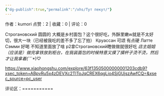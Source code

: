 ```yaml
---
{"dg-publish":true,"permalink":"/xhs/Тут пекут/"}
---
```


作者：kumori
点赞：2   |   收藏：0   |   评论：0

Строгановский 圆圆的 大概是乡村面包？这个很好吃，外酥里嫩w就是不太好切，很大一块（已经被我吃的差不多了忘了拍）
Круассан 可颂 有点硬
Латте Сэмми 好喝 不知道里面放了啥
p2拿Строгановский瞎做做就很好吃
*店主姐姐（应该是）做完拿铁放到柜台，在我装面包的时候特意又摸了摸杯子烫不烫，然后才让我拿着(*´˘`*)♡

https://www.xiaohongshu.com/explore/63f13505000000001203cdb9?xsec_token=ABpvRu5x4zDEVXc2TlToJqCREX6qgLio4SjGUjszAwfCQ=&xsec_source=pc_user

评论区：===========

